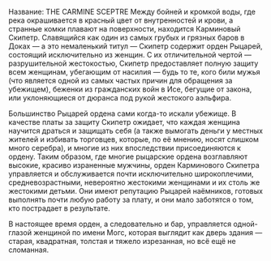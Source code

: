 Название: THE CARMINE SCEPTRE
Между бойней и кромкой воды, где река окрашивается в красный цвет от внутренностей и крови, а странные комки плавают на поверхности, находится Карминовый Скипетр. Славящийся как один из самых грубых и грязных баров в Доках — а это немаленький титул — Скипетр содержит орден Рыцарей, состоящий исключительно из женщин. С их отличительной чертой — разрушительной жестокостью, Скипетр предоставляет полную защиту всем женщинам, убегающим от насилия — будь то те, кого били мужья (что является одной из самых частых причин для обращения за убежищем), беженки из гражданских войн в Исе, бегущие от закона, или уклоняющиеся от дюранса под рукой жестокого аэльфира.

Большинство Рыцарей ордена сами когда-то искали убежище. В качестве платы за защиту Скипетр ожидает, что каждая женщина научится драться и защищать себя (а также вымогать деньги у местных жителей и избивать торговцев, которые, по её мнению, носят слишком много серебра), и многие из них впоследствии присоединяются к ордену. Таким образом, где многие рыцарские ордена возглавляют высокие, красиво израненные мужчины, орден Карминового Скипетра управляется и обслуживается почти исключительно широкоплечими, средневозрастными, невероятно жестокими женщинами и их столь же жестокими детьми. Они имеют репутацию Рыцарей наёмников, готовых выполнять почти любую работу за плату, и они мало заботятся о том, кто пострадает в результате.

В настоящее время орден, а следовательно и бар, управляется одной-глазой женщиной по имени Могс, которая выглядит как дверь здания — старая, квадратная, толстая и тяжело изрезанная, но всё ещё не сломанная.